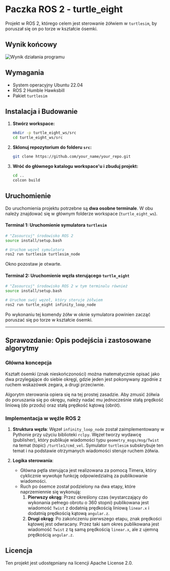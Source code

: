 # Paczka ROS 2 - turtle_eight

Projekt w ROS 2, którego celem jest sterowanie żółwiem w `turtlesim`, by poruszał się on po torze w kształcie ósemki.

## Wynik końcowy

![Wynik działania programu](images/wynik.png)

## Wymagania

*   System operacyjny Ubuntu 22.04
*   ROS 2 Humble Hawksbill
*   Pakiet `turtlesim`

## Instalacja i Budowanie

1.  **Stwórz workspace:**
    ```bash
    mkdir -p turtle_eight_ws/src
    cd turtle_eight_ws/src
    ```

2.  **Sklonuj repozytorium do folderu `src`:**
    ```bash
    git clone https://github.com/your_name/your_repo.git
    ```

3.  **Wróć do głównego katalogu workspace'u i zbuduj projekt:**
    ```bash
    cd ..
    colcon build
    ```

## Uruchomienie

Do uruchomienia projektu potrzebne są **dwa osobne terminale**. W obu należy znajdować się w głównym folderze workspace (`turtle_eight_ws`).

#### **Terminal 1: Uruchomienie symulatora `turtlesim`**

```bash
# "Zasourcuj" środowisko ROS 2
source install/setup.bash

# Uruchom węzeł symulatora
ros2 run turtlesim turtlesim_node
```
Okno pozostaw je otwarte.

#### **Terminal 2: Uruchomienie węzła sterującego `turtle_eight`**

```bash
# "Zasourcuj" środowisko ROS 2 w tym terminalu również
source install/setup.bash

# Uruchom swój węzeł, który steruje żółwiem
ros2 run turtle_eight infinity_loop_node
```
Po wykonaniu tej komendy żółw w oknie symulatora powinien zacząć poruszać się po torze w kształcie ósemki.

---

## Sprawozdanie: Opis podejścia i zastosowane algorytmy

### Główna koncepcja

Kształt ósemki (znak nieskończoności) można matematycznie opisać jako dwa przylegające do siebie okręgi, gdzie jeden jest pokonywany zgodnie z ruchem wskazówek zegara, a drugi przeciwnie.

Algorytm sterowania opiera się na tej prostej zasadzie. Aby zmusić żółwia do poruszania się po okręgu, należy nadać mu jednocześnie stałą prędkość liniową (do przodu) oraz stałą prędkość kątową (obrót).

### Implementacja w węźle ROS 2

1.  **Struktura węzła**: Węzeł `infinity_loop_node` został zaimplementowany w Pythonie przy użyciu biblioteki `rclpy`. Węzeł tworzy wydawcę (publisher), który publikuje wiadomości typu `geometry_msgs/msg/Twist` na temat (topic) `/turtle1/cmd_vel`. Symulator `turtlesim` subskrybuje ten temat i na podstawie otrzymanych wiadomości steruje ruchem żółwia.

2.  **Logika sterowania**:
    *   Główna pętla sterująca jest realizowana za pomocą Timera, który cyklicznie wywołuje funkcję odpowiedzialną za publikowanie wiadomości.
    *   Ruch po ósemce został podzielony na dwa etapy, które naprzemiennie się wykonują:
        1.  **Pierwszy okrąg**: Przez określony czas (wystarczający do wykonania pełnego obrotu o 360 stopni) publikowana jest wiadomość `Twist` z dodatnią prędkością liniową `linear.x` i dodatnią prędkością kątową `angular.z`.
        2.  **Drugi okrąg**: Po zakończeniu pierwszego etapu, znak prędkości kątowej jest odwracany. Przez taki sam okres publikowana jest wiadomość `Twist` z tą samą prędkością `linear.x`, ale z ujemną prędkością `angular.z`.

## Licencja

Ten projekt jest udostępniany na licencji Apache License 2.0.
